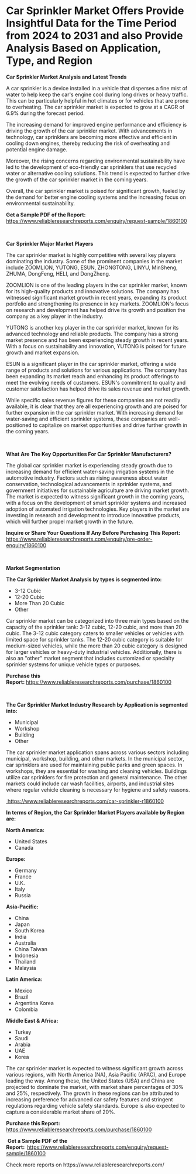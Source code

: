 <p><h1>Car Sprinkler Market Offers Provide Insightful Data for the Time Period from 2024 to 2031 and also Provide Analysis Based on Application, Type, and Region</h1></p><p><strong>Car Sprinkler Market Analysis and Latest Trends</strong></p>
<p><p>A car sprinkler is a device installed in a vehicle that disperses a fine mist of water to help keep the car's engine cool during long drives or heavy traffic. This can be particularly helpful in hot climates or for vehicles that are prone to overheating. The car sprinkler market is expected to grow at a CAGR of 6.9% during the forecast period.</p><p>The increasing demand for improved engine performance and efficiency is driving the growth of the car sprinkler market. With advancements in technology, car sprinklers are becoming more effective and efficient in cooling down engines, thereby reducing the risk of overheating and potential engine damage.</p><p>Moreover, the rising concerns regarding environmental sustainability have led to the development of eco-friendly car sprinklers that use recycled water or alternative cooling solutions. This trend is expected to further drive the growth of the car sprinkler market in the coming years.</p><p>Overall, the car sprinkler market is poised for significant growth, fueled by the demand for better engine cooling systems and the increasing focus on environmental sustainability.</p></p>
<p><strong>Get a Sample PDF of the Report:&nbsp;</strong> <a href="https://www.reliableresearchreports.com/enquiry/request-sample/1860100">https://www.reliableresearchreports.com/enquiry/request-sample/1860100</a></p>
<p>&nbsp;</p>
<p><strong>Car Sprinkler Major Market Players</strong></p>
<p><p>The car sprinkler market is highly competitive with several key players dominating the industry. Some of the prominent companies in the market include ZOOMLION, YUTONG, ESUN, ZHONGTONG, LINYU, MinSheng, ZHUMA, DongFeng, HELI, and DongZheng.</p><p>ZOOMLION is one of the leading players in the car sprinkler market, known for its high-quality products and innovative solutions. The company has witnessed significant market growth in recent years, expanding its product portfolio and strengthening its presence in key markets. ZOOMLION's focus on research and development has helped drive its growth and position the company as a key player in the industry.</p><p>YUTONG is another key player in the car sprinkler market, known for its advanced technology and reliable products. The company has a strong market presence and has been experiencing steady growth in recent years. With a focus on sustainability and innovation, YUTONG is poised for future growth and market expansion.</p><p>ESUN is a significant player in the car sprinkler market, offering a wide range of products and solutions for various applications. The company has been expanding its market reach and enhancing its product offerings to meet the evolving needs of customers. ESUN's commitment to quality and customer satisfaction has helped drive its sales revenue and market growth.</p><p>While specific sales revenue figures for these companies are not readily available, it is clear that they are all experiencing growth and are poised for further expansion in the car sprinkler market. With increasing demand for water-saving and efficient sprinkler systems, these companies are well-positioned to capitalize on market opportunities and drive further growth in the coming years.</p></p>
<p>&nbsp;</p>
<p><strong>What Are The Key Opportunities For Car Sprinkler Manufacturers?</strong></p>
<p><p>The global car sprinkler market is experiencing steady growth due to increasing demand for efficient water-saving irrigation systems in the automotive industry. Factors such as rising awareness about water conservation, technological advancements in sprinkler systems, and government initiatives for sustainable agriculture are driving market growth. The market is expected to witness significant growth in the coming years, with a focus on the development of smart sprinkler systems and increased adoption of automated irrigation technologies. Key players in the market are investing in research and development to introduce innovative products, which will further propel market growth in the future.</p></p>
<p><strong>Inquire or Share Your Questions If Any Before Purchasing This Report:</strong> <a href="https://www.reliableresearchreports.com/enquiry/pre-order-enquiry/1860100">https://www.reliableresearchreports.com/enquiry/pre-order-enquiry/1860100</a></p>
<p>&nbsp;</p>
<p><strong>Market Segmentation</strong></p>
<p><strong>The Car Sprinkler Market Analysis by types is segmented into:</strong></p>
<p><ul><li>3-12 Cubic</li><li>12-20 Cubic</li><li>More Than 20 Cubic</li><li>Other</li></ul></p>
<p><p>Car sprinkler market can be categorized into three main types based on the capacity of the sprinkler tank: 3-12 cubic, 12-20 cubic, and more than 20 cubic. The 3-12 cubic category caters to smaller vehicles or vehicles with limited space for sprinkler tanks. The 12-20 cubic category is suitable for medium-sized vehicles, while the more than 20 cubic category is designed for larger vehicles or heavy-duty industrial vehicles. Additionally, there is also an "other" market segment that includes customized or specialty sprinkler systems for unique vehicle types or purposes.</p></p>
<p><strong>Purchase this Report:&nbsp;</strong><a href="https://www.reliableresearchreports.com/purchase/1860100">https://www.reliableresearchreports.com/purchase/1860100</a></p>
<p>&nbsp;</p>
<p><strong>The Car Sprinkler Market Industry Research by Application is segmented into:</strong></p>
<p><ul><li>Municipal</li><li>Workshop</li><li>Building</li><li>Other</li></ul></p>
<p><p>The car sprinkler market application spans across various sectors including municipal, workshop, building, and other markets. In the municipal sector, car sprinklers are used for maintaining public parks and green spaces. In workshops, they are essential for washing and cleaning vehicles. Buildings utilize car sprinklers for fire protection and general maintenance. The other markets could include car wash facilities, airports, and industrial sites where regular vehicle cleaning is necessary for hygiene and safety reasons.</p></p>
<p><a href="https://www.reliableresearchreports.com/car-sprinkler-r1860100">&nbsp;https://www.reliableresearchreports.com/car-sprinkler-r1860100</a></p>
<p><strong>In terms of Region, the Car Sprinkler Market Players available by Region are:</strong></p>
<p>
    <p> <strong> North America: </strong>
        <ul>
            <li>United States</li>
            <li>Canada</li>
        </ul>
        </p> 
    <p> <strong> Europe: </strong>
        <ul>
            <li>Germany</li>
            <li>France</li>
            <li>U.K.</li>
            <li>Italy</li>
            <li>Russia</li>
        </ul>
        </p> 
    <p> <strong> Asia-Pacific: </strong>
        <ul>
            <li>China</li>
            <li>Japan</li>
            <li>South Korea</li>
            <li>India</li>
            <li>Australia</li>
            <li>China Taiwan</li>
            <li>Indonesia</li>
            <li>Thailand</li>
            <li>Malaysia</li>
        </ul>
        </p> 
    <p> <strong> Latin America: </strong>
        <ul>
            <li>Mexico</li>
            <li>Brazil</li>
            <li>Argentina Korea</li>
            <li>Colombia</li>
        </ul>
        </p> 
    <p> <strong> Middle East & Africa: </strong>
        <ul>
            <li>Turkey</li>
            <li>Saudi</li>
            <li>Arabia</li>
            <li>UAE</li>
            <li>Korea</li>
        </ul>
    </p>
    </p>
<p><p>The car sprinkler market is expected to witness significant growth across various regions, with North America (NA), Asia Pacific (APAC), and Europe leading the way. Among these, the United States (USA) and China are projected to dominate the market, with market share percentages of 30% and 25%, respectively. The growth in these regions can be attributed to increasing preference for advanced car safety features and stringent regulations regarding vehicle safety standards. Europe is also expected to capture a considerable market share of 20%.</p></p>
<p><strong>Purchase this Report: </strong><a href="https://www.reliableresearchreports.com/purchase/1860100">https://www.reliableresearchreports.com/purchase/1860100</a></p>
<p>&nbsp;<strong>Get a Sample PDF of the Report:&nbsp;&nbsp;</strong><a href="https://www.reliableresearchreports.com/enquiry/request-sample/1860100">https://www.reliableresearchreports.com/enquiry/request-sample/1860100</a></p>
<p><strong></strong></p>
<p>Check more reports on https://www.reliableresearchreports.com/</p>